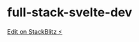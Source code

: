 # full-stack-svelte-dev

[Edit on StackBlitz ⚡️](https://stackblitz.com/edit/sveltejs-kit-template-default-dxwhqd)